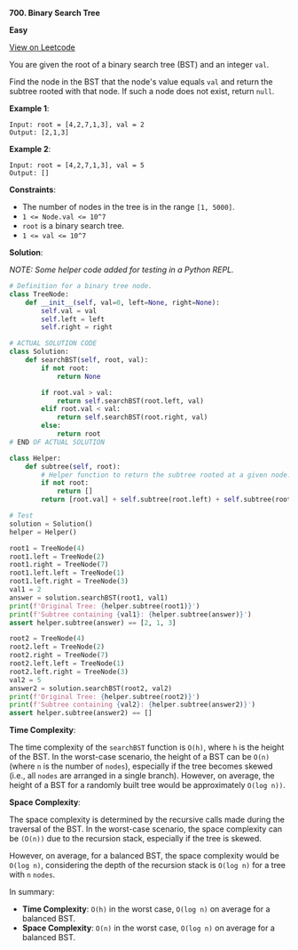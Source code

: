 **700. Binary Search Tree**

**Easy**

[View on Leetcode](https://leetcode.com/problems/search-in-a-binary-search-tree/)

You are given the root of a binary search tree (BST) and an integer `val`.

Find the node in the BST that the node's value equals `val` and return the subtree rooted with that node. If such a node does not exist, return `null`.

**Example 1**:

>
    Input: root = [4,2,7,1,3], val = 2
    Output: [2,1,3]

**Example 2**:

>
    Input: root = [4,2,7,1,3], val = 5
    Output: []

**Constraints**:

- The number of nodes in the tree is in the range `[1, 5000]`.
- `1 <= Node.val <= 10^7`
- `root` is a binary search tree.
- `1 <= val <= 10^7`

**Solution**:

*NOTE: Some helper code added for testing in a Python REPL.*

```python
# Definition for a binary tree node.
class TreeNode:
    def __init__(self, val=0, left=None, right=None):
        self.val = val
        self.left = left
        self.right = right

# ACTUAL SOLUTION CODE
class Solution:
    def searchBST(self, root, val):
        if not root:
            return None

        if root.val > val:
            return self.searchBST(root.left, val)
        elif root.val < val:
            return self.searchBST(root.right, val)
        else:
            return root
# END OF ACTUAL SOLUTION

class Helper:
    def subtree(self, root):
        # Helper function to return the subtree rooted at a given node.
        if not root:
            return []
        return [root.val] + self.subtree(root.left) + self.subtree(root.right)

# Test
solution = Solution()
helper = Helper()

root1 = TreeNode(4)
root1.left = TreeNode(2)
root1.right = TreeNode(7)
root1.left.left = TreeNode(1)
root1.left.right = TreeNode(3)
val1 = 2
answer = solution.searchBST(root1, val1)
print(f'Original Tree: {helper.subtree(root1)}')
print(f'Subtree containing {val1}: {helper.subtree(answer)}')
assert helper.subtree(answer) == [2, 1, 3]

root2 = TreeNode(4)
root2.left = TreeNode(2)
root2.right = TreeNode(7)
root2.left.left = TreeNode(1)
root2.left.right = TreeNode(3)
val2 = 5
answer2 = solution.searchBST(root2, val2)
print(f'Original Tree: {helper.subtree(root2)}')
print(f'Subtree containing {val2}: {helper.subtree(answer2)}')
assert helper.subtree(answer2) == []
```

**Time Complexity**:

The time complexity of the `searchBST` function is `O(h)`, where `h` is the height of the BST. In the worst-case scenario, the height of a BST can be `O(n)` (where `n` is the number of `nodes`), especially if the tree becomes skewed (i.e., all `nodes` are arranged in a single branch). However, on average, the height of a BST for a randomly built tree would be approximately `O(log n))`.

**Space Complexity**:

The space complexity is determined by the recursive calls made during the traversal of the BST. In the worst-case scenario, the space complexity can be `(O(n))` due to the recursion stack, especially if the tree is skewed.

However, on average, for a balanced BST, the space complexity would be `O(log n)`, considering the depth of the recursion stack is `O(log n)` for a tree with `n` `nodes`.

In summary:

- **Time Complexity**: `O(h)` in the worst case, `O(log n)` on average for a balanced BST.
- **Space Complexity**: `O(n)` in the worst case, `O(log n)` on average for a balanced BST.
